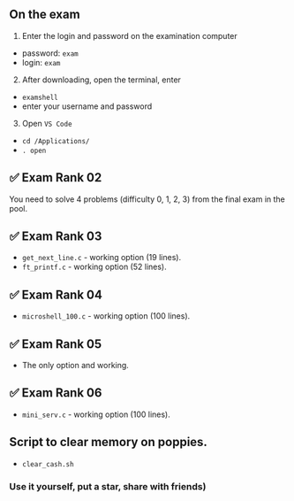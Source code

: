 ## On the exam
1. Enter the login and password on the examination computer
- password: `exam`
- login: `exam`

2. After downloading, open the terminal, enter
- `examshell`
- enter your username and password

3. Open `VS Code`
- `cd /Applications/`
- `. open`


## :white_check_mark: Exam Rank 02
You need to solve 4 problems (difficulty 0, 1, 2, 3) from the final exam in the pool.

## :white_check_mark: Exam Rank 03
- `get_next_line.c` - working option (19 lines).
- `ft_printf.c` - working option (52 lines).

## :white_check_mark: Exam Rank 04
- `microshell_100.c` - working option (100 lines).

## :white_check_mark: Exam Rank 05
- The only option and working.

## :white_check_mark: Exam Rank 06
- `mini_serv.c` - working option (100 lines).

## Script to clear memory on poppies.
- `clear_cash.sh`


### Use it yourself, put a star, share with friends)
